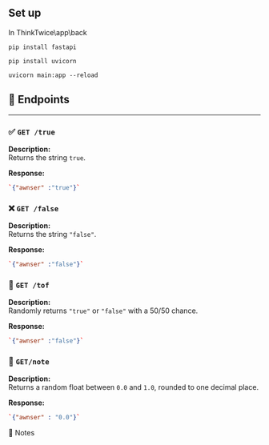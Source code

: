 
## Set up
In ThinkTwice\app\back
```
pip install fastapi
```
```
pip install uvicorn
```
```
uvicorn main:app --reload
```


## 📘 Endpoints

---
### ✅ `GET /true`

**Description:**  
Returns the string `true`.

**Response:**
```json
`{"awnser" :"true"}`
```



### ❌ `GET /false`

**Description:**  
Returns the string `"false"`.

**Response:**
```json
`{"awnser" :"false"}`
```

### 🎲 `GET /tof`

**Description:**  
Randomly returns `"true"` or `"false"` with a 50/50 chance.

**Response:**
```json
`{"awnser" :"false"}`
```


### 🔢 `GET/note`

**Description:**  
Returns a random float between ``0.0`` and ``1.0``, rounded to one decimal place.

**Response:**
```json
`{"awnser" : "0.0"}`
```



📌 Notes